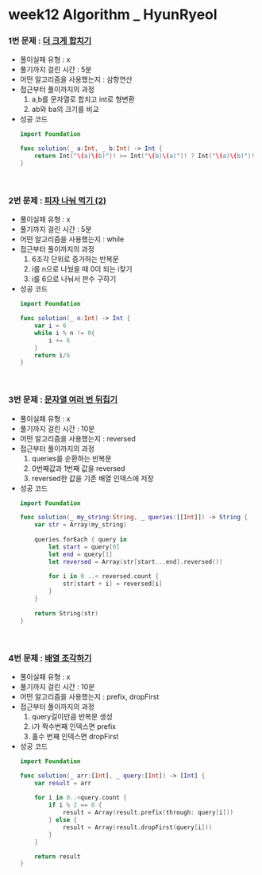 # week12 Algorithm _ HyunRyeol
### 1번 문제 : [더 크게 합치기](https://school.programmers.co.kr/learn/courses/30/lessons/181939) 
- 풀이실패 유형 : x
- 풀기까지 걸린 시간 : 5분
- 어떤 알고리즘을 사용했는지 : 삼항연산
- 접근부터 풀이까지의 과정
    1. a,b를 문자열로 합치고 int로 형변환
    2. ab와 ba의 크기를 비교
- 성공 코드
    ```swift
    import Foundation

    func solution(_ a:Int, _ b:Int) -> Int {
        return Int("\(a)\(b)")! >= Int("\(b)\(a)")! ? Int("\(a)\(b)")! : Int("\(b)\(a)")!
    }
    ```
<br>

### 2번 문제 : [피자 나눠 먹기 (2)](https://school.programmers.co.kr/learn/courses/30/lessons/120815) 
- 풀이실패 유형 : x
- 풀기까지 걸린 시간 : 5분
- 어떤 알고리즘을 사용했는지 : while
- 접근부터 풀이까지의 과정
    1. 6조각 단위로 증가하는 반복문
    2. i를 n으로 나눴을 때 0이 되는 i찾기
    3. i를 6으로 나눠서 판수 구하기
- 성공 코드
    ```swift
    import Foundation

    func solution(_ n:Int) -> Int {
        var i = 6
        while i % n != 0{
            i += 6
        }
        return i/6
    }
    ```
<br>

### 3번 문제 : [문자열 여러 번 뒤집기](https://school.programmers.co.kr/learn/courses/30/lessons/181913) 
- 풀이실패 유형 : x
- 풀기까지 걸린 시간 : 10분
- 어떤 알고리즘을 사용했는지 : reversed
- 접근부터 풀이까지의 과정
    1. queries를 순환하는 반복문
    2. 0번째값과 1번째 값을 reversed
    3. reversed한 값을 기존 배열 인덱스에 저장
- 성공 코드
    ```swift
    import Foundation

    func solution(_ my_string:String, _ queries:[[Int]]) -> String {
        var str = Array(my_string)
        
        queries.forEach { query in
            let start = query[0]
            let end = query[1]
            let reversed = Array(str[start...end].reversed())
            
            for i in 0 ..< reversed.count {
                str[start + i] = reversed[i]
            }
        }
        
        return String(str)
    }
    ```
<br>

### 4번 문제 : [배열 조각하기](https://school.programmers.co.kr/learn/courses/30/lessons/181893)
- 풀이실패 유형 : x
- 풀기까지 걸린 시간 : 10분
- 어떤 알고리즘을 사용했는지 : prefix, dropFirst
- 접근부터 풀이까지의 과정
    1. query길이만큼 반복문 생성
    2. i가 짝수번째 인덱스면 prefix
    3. 홀수 번째 인덱스면 dropFirst
- 성공 코드
    ```swift
    import Foundation

    func solution(_ arr:[Int], _ query:[Int]) -> [Int] {
        var result = arr
        
        for i in 0..<query.count {
            if i % 2 == 0 {
                result = Array(result.prefix(through: query[i]))
            } else {
                result = Array(result.dropFirst(query[i]))
            }
        }

        return result
    }
    ```
<br>
